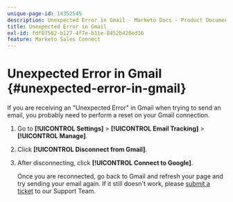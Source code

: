 ```yaml
---
unique-page-id: 14352545
description: Unexpected Error in Gmail - Marketo Docs - Product Documentation
title: Unexpected Error in Gmail
exl-id: fdf87562-b127-4f7e-b11e-8452b428ed16
feature: Marketo Sales Connect
---
```

# Unexpected Error in Gmail {#unexpected-error-in-gmail}

If you are receiving an "Unexpected Error" in Gmail when trying to send an email, you probably need to perform a reset on your Gmail connection.

1. Go to **[!UICONTROL Settings]** > **[!UICONTROL Email Tracking]** > **[!UICONTROL Manage]**.

1. Click **[!UICONTROL Disconnect from Gmail]**.

1. After disconnecting, click **[!UICONTROL Connect to Google]**.

   Once you are reconnected, go back to Gmail and refresh your page and try sending your email again. If it still doesn't work, please [submit a ticket](https://nation.marketo.com/t5/Support/ct-p/Support) to our Support Team.
